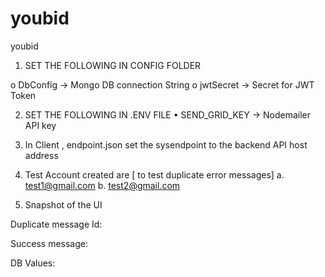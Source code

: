 # youbid
youbid
1.	SET THE FOLLOWING IN CONFIG FOLDER

o	DbConfig -> Mongo DB connection String 
o	jwtSecret -> Secret for JWT Token

2.	SET THE FOLLOWING IN .ENV FILE
•	SEND_GRID_KEY -> Nodemailer API key

3.	In Client , endpoint.json set the sysendpoint to the backend API host address
4.	Test Account created are [ to test duplicate error messages]
a.	test1@gmail.com
b.	test2@gmail.com
5.	Snapshot of the UI
 


 

Duplicate message Id:

 

Success message:
 

DB Values:

 
